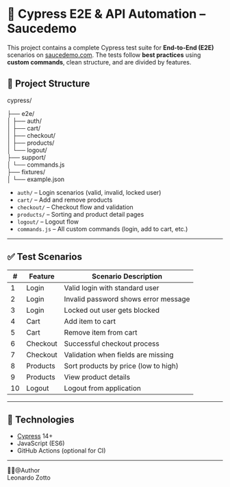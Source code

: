 # 🧪 Cypress E2E & API Automation – Saucedemo

This project contains a complete Cypress test suite for **End-to-End (E2E)** scenarios on [saucedemo.com](https://www.saucedemo.com). The tests follow **best practices** using **custom commands**, clean structure, and are divided by features.

## 📁 Project Structure

cypress/

 ├── e2e/  
 │ ├── auth/  
 │ ├── cart/  
 │ ├── checkout/  
 │ ├── products/      
 │ └── logout/   
 ├── support/   
 │ └── commands.js  
 ├── fixtures/  
 │ └── example.json  


  
- `auth/` – Login scenarios (valid, invalid, locked user)
- `cart/` – Add and remove products
- `checkout/` – Checkout flow and validation
- `products/` – Sorting and product detail pages
- `logout/` – Logout flow
- `commands.js` – All custom commands (login, add to cart, etc.)

---

## ✅ Test Scenarios

| # | Feature    | Scenario Description                          |
|---|------------|-----------------------------------------------|
| 1 | Login      | Valid login with standard user                |
| 2 | Login      | Invalid password shows error message          |
| 3 | Login      | Locked out user gets blocked                  |
| 4 | Cart       | Add item to cart                              |
| 5 | Cart       | Remove item from cart                         |
| 6 | Checkout   | Successful checkout process                   |
| 7 | Checkout   | Validation when fields are missing            |
| 8 | Products   | Sort products by price (low to high)          |
| 9 | Products   | View product details                          |
|10 | Logout     | Logout from application                       |

---

## 🧰 Technologies

- [Cypress](https://www.cypress.io/) 14+
- JavaScript (ES6)
- GitHub Actions (optional for CI)

---
👨‍💻@Author  
Leonardo Zotto
